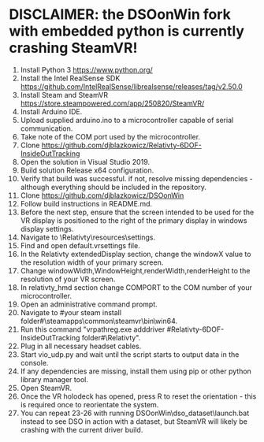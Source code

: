 # DISCLAIMER: the DSOonWin fork with embedded python is currently crashing SteamVR!

1. Install Python 3 https://www.python.org/
2. Install the Intel RealSense SDK https://github.com/IntelRealSense/librealsense/releases/tag/v2.50.0
3. Install Steam and SteamVR https://store.steampowered.com/app/250820/SteamVR/
4. Install Arduino IDE.
5. Upload supplied arduino.ino to a microcontroller capable of serial communication. 
6. Take note of the COM port used by the microcontroller.
7. Clone https://github.com/djblazkowicz/Relativty-6DOF-InsideOutTracking
8. Open the solution in Visual Studio 2019.
9. Build solution Release x64 configuration.
10. Verify that build was successful. if not, resolve missing dependencies - although everything should be included in the repository.
11. Clone https://github.com/djblazkowicz/DSOonWin
12. Follow build instructions in README.md.
13. Before the next step, ensure that the screen intended to be used for the VR display is positioned to the right of the primary display in windows display settings.
14. Navigate to \Relativty\resources\settings.
15. Find and open default.vrsettings file.
16. In the Relativty extendedDisplay section, change the windowX value to the resolution width of your primary screen.
17. Change windowWidth,WindowHeight,renderWidth,renderHeight to the resolution of your VR screen.
18. In relativty_hmd section change COMPORT to the COM number of your microcontroller. 
19. Open an administrative command prompt.
20. Navigate to #your steam install folder#\steamapps\common\steamvr\bin\win64.
21. Run this command "vrpathreg.exe adddriver #Relativty-6DOF-InsideOutTracking folder#\Relativty".
22. Plug in all necessary headset cables.
23. Start vio_udp.py and wait until the script starts to output data in the console.
24. If any dependencies are missing, install them using pip or other python library manager tool.
25. Open SteamVR.
26. Once the VR holodeck has opened, press R to reset the orientation - this is required once to reorientate the system.
27. You can repeat 23-26 with running DSOonWin\dso_dataset\launch.bat instead to see DSO in action with a dataset, but SteamVR will likely be crashing with the current driver build.
